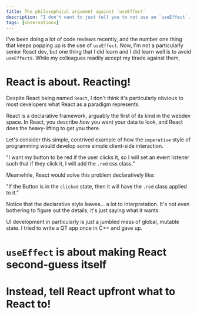 ```yaml
---
title: The philosophical argument against `useEffect`
description: "I don't want to just tell you to not use an `useEffect`. I'm gonna convince you."
tags: [observations]
---
```


I've been doing a lot of code reviews recently, and the number one thing that keeps popping up is the use of `useEffect`. Now, I'm not a particularly senior React dev, but one thing that I did learn and I did learn well is to avoid `useEffect`s. While my colleagues readily accept my tirade against them, 

# React is about. Reacting!

Despite React being named `React`, I don't think it's particularly obvious to most developers what React as a paradigm represents.

React is a declarative framework, arguably the first of its kind in the webdev space. In React, you describe _how_ you want your data to look, and React does the heavy-lifting to get you there.

Let's consider this simple, contrived example of how the `imperative` style of programming would develop some simple client-side interaction.

"I want my button to be red if the user clicks it, so I will set an event listener such that if they click it, I will add the `.red` css class."

Meanwhile, React would solve this problem declaratively like:

"If the Button is in the `clicked` state, then it will have the `.red` class applied to it."

Notice that the declarative style leaves... a lot to interpretation. It's not even bothering to figure out the details, it's just saying what it wants. 

UI development in particularly is just a jumbled mess of global, mutable state. I tried to write a QT app once in C++ and gave up. 

# `useEffect` is about making React second-guess itself

# Instead, tell React upfront what to React to!